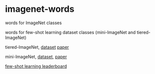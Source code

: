 # imagenet-words
words for ImageNet classes

words for few-shot learning dataset classes (mini-ImageNet and tiered-ImageNet)

tiered-ImageNet, [dataset](https://github.com/renmengye/few-shot-ssl-public) [paper](https://arxiv.org/abs/1803.00676)

mini-ImageNet, [dataset](https://github.com/twitter-research/meta-learning-lstm/), [paper](https://arxiv.org/pdf/1606.04080.pdf)

[few-shot learning leaderboard](https://github.com/twitter-research/meta-learning-lstm/)
